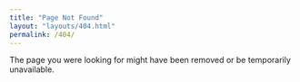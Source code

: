 ```yaml
---
title: "Page Not Found"
layout: "layouts/404.html"
permalink: /404/
---
```


The page you were looking for might have been removed or be temporarily unavailable.